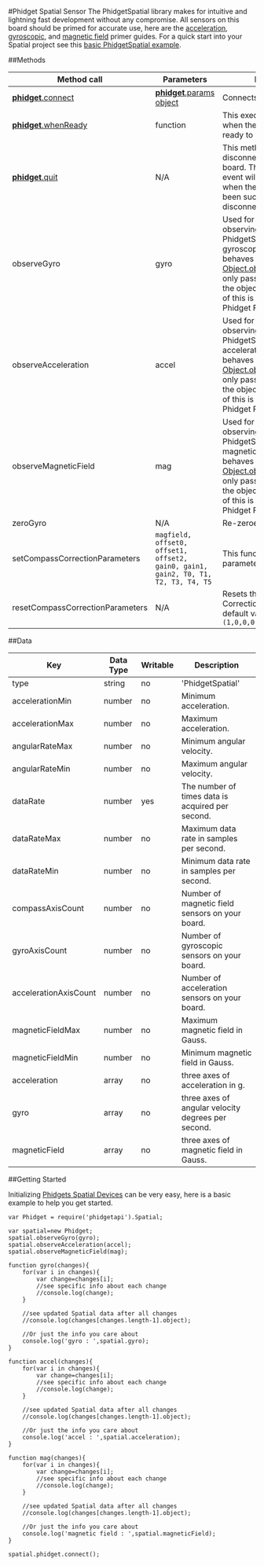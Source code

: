 #Phidget Spatial Sensor
The PhidgetSpatial library makes for intuitive and lightning fast development without any compromise. All sensors on this board should be primed for accurate use, here are the [acceleration](http://www.phidgets.com/docs/Accelerometer_Primer), [gyroscopic](http://www.phidgets.com/docs/Gyroscope_Primer), and [magnetic field](http://www.phidgets.com/docs/Compass_Primer) primer guides. For a quick start into your Spatial project see this [basic PhidgetSpatial example](https://github.com/RIAEvangelist/node-phidget-API/blob/master/examples/spatial.js).

##Methods

|Method call|Parameters|Description|
|---|---|---|
|[__phidget__.connect](https://github.com/RIAEvangelist/node-phidget-API/blob/master/docs/Phidget.md)|[__phidget__.params object](https://github.com/RIAEvangelist/node-phidget-API/blob/master/docs/Phidget.md#connecting--phidgetparams)|Connects the Phidget Spatial|
|[__phidget__.whenReady](https://github.com/RIAEvangelist/node-phidget-API/blob/master/docs/Phidget.md)|function |This executes a function when the Phidgets Spatial is ready to be used.|
|[__phidget__.quit](https://github.com/RIAEvangelist/node-phidget-API/blob/master/docs/Phidget.md)|N/A |This method requests a disconnect from the phidget board.  The disconnected event will be dispatched when the connection has been successfully disconnected. |
|observeGyro|gyro|Used for asynchronously observing the changes to the PhidgetSpatial board's gyroscopic sensors. This behaves much like the JS [Object.observe](https://developer.mozilla.org/en-US/docs/Web/JavaScript/Reference/Global_Objects/Object/observe), however you only pass the handler, not the object or accept list. All of this is handled by the Phidget Framework.|
|observeAcceleration|accel|Used for asynchronously observing the changes to the PhidgetSpatial board's acceleration axes. This behaves much like the JS [Object.observe](https://developer.mozilla.org/en-US/docs/Web/JavaScript/Reference/Global_Objects/Object/observe), however you only pass the handler, not the object or accept list. All of this is handled by the Phidget Framework. |
|observeMagneticField|mag|Used for asynchronously observing the changes to the PhidgetSpatial board's magnetic field sensors. This behaves much like the JS [Object.observe](https://developer.mozilla.org/en-US/docs/Web/JavaScript/Reference/Global_Objects/Object/observe), however you only pass the handler, not the object or accept list. All of this is handled by the Phidget Framework. |
|zeroGyro|N/A| Re-zeroes the gyroscope.|
|setCompassCorrectionParameters|`magfield, offset0, offset1, offset2, gain0, gain1, gain2, T0, T1, T2, T3, T4, T5`|This function adjusts the parameters of the compass.|
|resetCompassCorrectionParameters|N/A|Resets the Compass Correction Parameters to default values:`(1,0,0,0,1,1,1,0,0,0,0,0,0)`|

##Data
 
|Key|Data Type|Writable|Description|
|---|---|---|---|
|type|string|no|'PhidgetSpatial'|
|accelerationMin|number|no|Minimum acceleration.|
|accelerationMax|number|no|Maximum acceleration.|
|angularRateMax|number|no|Minimum angular velocity.|
|angularRateMin|number|no|Maximum angular velocity.|
|dataRate|number|yes|The number of times data is acquired per second. |
|dataRateMax|number|no|Maximum data rate in samples per second.|
|dataRateMin|number|no|Minimum data rate in samples per second.|
|compassAxisCount|number|no|Number of magnetic field sensors on your board.|
|gyroAxisCount|number|no|Number of gyroscopic sensors on your board.|
|accelerationAxisCount|number|no|Number of acceleration sensors on your board.|
|magneticFieldMax|number|no|Maximum magnetic field in Gauss.|
|magneticFieldMin|number|no|Minimum magnetic field in Gauss.|
|acceleration|array|no|three axes of acceleration in g.|
|gyro|array|no|three axes of angular velocity degrees per second.|
|magneticField|array|no|three axes of magnetic field in Gauss.|

##Getting Started

Initializing [Phidgets Spatial Devices](http://www.phidgets.com/products.php?category=1) can be very easy, here is a basic example to help you get started.

    var Phidget = require('phidgetapi').Spatial;

    var spatial=new Phidget;
    spatial.observeGyro(gyro);
    spatial.observeAcceleration(accel);
    spatial.observeMagneticField(mag);

    function gyro(changes){
        for(var i in changes){
            var change=changes[i];
            //see specific info about each change
            //console.log(change);
        }

        //see updated Spatial data after all changes
        //console.log(changes[changes.length-1].object);

        //Or just the info you care about
        console.log('gyro : ',spatial.gyro);
    }

    function accel(changes){
        for(var i in changes){
            var change=changes[i];
            //see specific info about each change
            //console.log(change);
        }

        //see updated Spatial data after all changes
        //console.log(changes[changes.length-1].object);

        //Or just the info you care about
        console.log('accel : ',spatial.acceleration);
    }

    function mag(changes){
        for(var i in changes){
            var change=changes[i];
            //see specific info about each change
            //console.log(change);
        }

        //see updated Spatial data after all changes
        //console.log(changes[changes.length-1].object);

        //Or just the info you care about
        console.log('magnetic field : ',spatial.magneticField);
    }

    spatial.phidget.connect();
